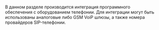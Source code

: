 В данном разделе производится интеграция программного обеспечения с оборудованием телефонии. Для интеграции могут быть использованы аналоговые либо GSM VoiP шлюзы, а также номера провайдеров SIP-телефонии.